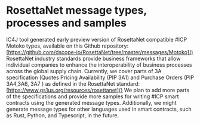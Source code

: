 # RosettaNet message types, processes and samples

IC4J tool generated early preview version of RosettaNet  compatible #ICP Motoko types, available on this Github repository:  [https://github.com/dscope-io/RosettaNet/tree/master/messages/Motoko]()
RosettaNet industry standards provide business frameworks that allow individual companies to enhance the interoperability of business processes across the global supply chain.
Currently, we cover parts of 3A specification (Quotes Pricing Availability (PIP 3A1) and Purchase Orders (PIP 3A4,3A6, 3A7 ) as defined in the RosettaNet standard: [https://www.gs1us.org/resources/rosettanet]()
We plan to add more parts of the specifications and provide more samples for writing #ICP smart contracts using the generated message types. Additionally, we might generate message types for other languages used in smart contracts, such as Rust, Python, and Typescript, in the future.